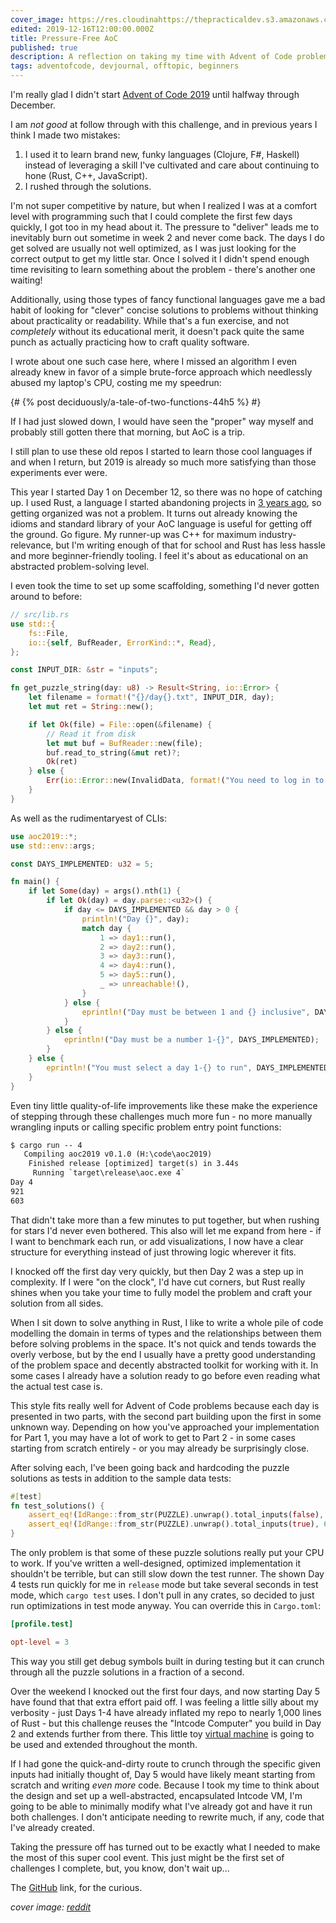 ```yaml
---
cover_image: https://res.cloudinahttps://thepracticaldev.s3.amazonaws.com/i/lk886f5xd4t64pa2cw9i.jpg
edited: 2019-12-16T12:00:00.000Z
title: Pressure-Free AoC
published: true
description: A reflection on taking my time with Advent of Code problems
tags: adventofcode, devjournal, offtopic, beginners
---
```

I'm really glad I didn't start [Advent of Code 2019](https://adventofcode.com/2019) until halfway through December.

I am *not good* at follow through with this challenge, and in previous years I think I made two mistakes:

1. I used it to learn brand new, funky languages (Clojure, F#, Haskell) instead of leveraging a skill I've cultivated and care about continuing to hone (Rust, C++, JavaScript).
2. I rushed through the solutions.

I'm not super competitive by nature, but when I realized I was at a comfort level with programming such that I could complete the first few days quickly, I got too in my head about it.  The pressure to "deliver" leads me to inevitably burn out sometime in week 2 and never come back.  The days I do get solved are usually not well optimized, as I was just looking for the correct output to get my little star.  Once I solved it I didn't spend enough time revisiting to learn something about the problem - there's another one waiting!

Additionally, using those types of fancy functional languages gave me a bad habit of looking for "clever" concise solutions to problems without thinking about practicality or readability.  While that's a fun exercise, and not *completely* without its educational merit, it doesn't pack quite the same punch as actually practicing how to craft quality software.

I wrote about one such case here, where I missed an algorithm I even already knew in favor of a simple brute-force approach which needlessly abused my laptop's CPU, costing me my speedrun:

{# {% post deciduously/a-tale-of-two-functions-44h5 %} #}

If I had just slowed down, I would have seen the "proper" way myself and probably still gotten there that morning, but AoC is a trip.

I still plan to use these old repos I started to learn those cool languages if and when I return, but 2019 is already so much more satisfying than those experiments ever were.

This year I started Day 1 on December 12, so there was no hope of catching up.  I used Rust, a language I started abandoning projects in [3 years ago](https://github.com/deciduously/dice), so getting organized was not a problem.  It turns out already knowing the idioms and standard library of your AoC language is useful for getting off the ground.  Go figure.  My runner-up was C++ for maximum industry-relevance, but I'm writing enough of that for school and Rust has less hassle and more beginner-friendly tooling.  I feel it's about as educational on an abstracted problem-solving level.

I even took the time to set up some scaffolding, something I'd never gotten around to before:

```rust
// src/lib.rs
use std::{
    fs::File,
    io::{self, BufReader, ErrorKind::*, Read},
};

const INPUT_DIR: &str = "inputs";

fn get_puzzle_string(day: u8) -> Result<String, io::Error> {
    let filename = format!("{}/day{}.txt", INPUT_DIR, day);
    let mut ret = String::new();

    if let Ok(file) = File::open(&filename) {
        // Read it from disk
        let mut buf = BufReader::new(file);
        buf.read_to_string(&mut ret)?;
        Ok(ret)
    } else {
        Err(io::Error::new(InvalidData, format!("You need to log in to adventofcode.com via a web browser and download the Day {} puzzle input!", day)))
    }
}
```

As well as the rudimentaryest of CLIs:

```rust
use aoc2019::*;
use std::env::args;

const DAYS_IMPLEMENTED: u32 = 5;

fn main() {
    if let Some(day) = args().nth(1) {
        if let Ok(day) = day.parse::<u32>() {
            if day <= DAYS_IMPLEMENTED && day > 0 {
                println!("Day {}", day);
                match day {
                    1 => day1::run(),
                    2 => day2::run(),
                    3 => day3::run(),
                    4 => day4::run(),
                    5 => day5::run(),
                    _ => unreachable!(),
                }
            } else {
                eprintln!("Day must be between 1 and {} inclusive", DAYS_IMPLEMENTED);
            }
        } else {
            eprintln!("Day must be a number 1-{}", DAYS_IMPLEMENTED);
        }
    } else {
        eprintln!("You must select a day 1-{} to run", DAYS_IMPLEMENTED);
    }
}
```

Even tiny little quality-of-life improvements like these make the experience of stepping through these challenges much more fun - no more manually wrangling inputs or calling specific problem entry point functions:

```txt
$ cargo run -- 4
   Compiling aoc2019 v0.1.0 (H:\code\aoc2019)
    Finished release [optimized] target(s) in 3.44s
     Running `target\release\aoc.exe 4`
Day 4
921
603
```

That didn't take more than a few minutes to put together, but when rushing for stars I'd never even bothered.  This also will let me expand from here - if I want to benchmark each run, or add visualizations, I now have a clear structure for everything instead of just throwing logic wherever it fits.

I knocked off the first day very quickly, but then Day 2 was a step up in complexity.  If I were "on the clock", I'd have cut corners, but Rust really shines when you take your time to fully model the problem and craft your solution from all sides.

When I sit down to solve anything in Rust, I like to write a whole pile of code modelling the domain in terms of types and the relationships between them before solving problems in the space.  It's not quick and tends towards the overly verbose, but by the end I usually have a pretty good understanding of the problem space and decently abstracted toolkit for working with it.  In some cases I already have a solution ready to go before even reading what the actual test case is.

This style fits really well for Advent of Code problems because each day is presented in two parts, with the second part building upon the first in some unknown way.  Depending on how you've approached your implementation for Part 1, you may have a lot of work to get to Part 2 - in some cases starting from scratch entirely - or you may already be surprisingly close.

After solving each, I've been going back and hardcoding the puzzle solutions as tests in addition to the sample data tests:

```rust
#[test]
fn test_solutions() {
    assert_eq!(IdRange::from_str(PUZZLE).unwrap().total_inputs(false), 921);
    assert_eq!(IdRange::from_str(PUZZLE).unwrap().total_inputs(true), 603);
}
```

The only problem is that some of these puzzle solutions really put your CPU to work.  If you've written a well-designed, optimized implementation it shouldn't be terrible, but can still slow down the test runner.  The shown Day 4 tests run quickly for me in `release` mode but take several seconds in test mode, which `cargo test` uses.  I don't pull in any crates, so decided to just run optimizations in test mode anyway.  You can override this in `Cargo.toml`:

```toml
[profile.test]

opt-level = 3
```

This way you still get debug symbols built in during testing but it can crunch through all the puzzle solutions in a fraction of a second.

Over the weekend I knocked out the first four days, and now starting Day 5 have found that that extra effort paid off.  I was feeling a little silly about my verbosity - just Days 1-4 have already inflated my repo to nearly 1,000 lines of Rust - but this challenge reuses the "Intcode Computer" you build in Day 2 and extends further from there.  This little toy [virtual machine](https://en.wikipedia.org/wiki/Virtual_machine) is going to be used and extended throughout the month.

If I had gone the quick-and-dirty route to crunch through the specific given inputs had initially thought of, Day 5 would have likely meant starting from scratch and writing *even more* code.  Because I took my time to think about the design and set up a well-abstracted, encapsulated Intcode VM, I'm going to be able to minimally modify what I've already got and have it run both challenges.  I don't anticipate needing to rewrite much, if any, code that I've already created.

Taking the pressure off has turned out to be exactly what I needed to make the most of this super cool event.  This just might be the first set of challenges I complete, but, you know, don't wait up...

The [GitHub](https://github.com/deciduously/aoc2019) link, for the curious.

*cover image: [reddit](https://www.reddit.com/r/adventofcode/comments/e9sxog/beautiful/)*
